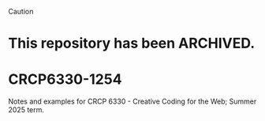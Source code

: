 > [!CAUTION]
> # This repository has been ARCHIVED.

# CRCP6330-1254

Notes and examples for CRCP 6330 - Creative Coding for the Web; Summer 2025 term.
